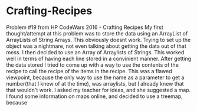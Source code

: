 # Crafting-Recipes
Problem #19 from HP CodeWars 2016 - Crafting Recipes
My first thought/attempt at this problem was to store the data using an ArrayList of ArrayLists of String Arrays. 
This obviously doesnt work. Trying to set up the object was a nightmare, not even talking about getting the data out of that mess.
I then decided to use an Array of Arraylists of Strings. This worked well in terms of having each line stored in a convinient manner.
After getting the data stored I tried to come up with a way to use the contents of the recipe to call the recipe of the items in the recipe. This was a flawed viewpoint, because the only way to use the name as a parameter to get a number(that I knew of at the time), was arraylists, but I already knew that that wouldn't work. I asked my teacher for ideas, and she suggested a map. I found some information on maps online, and decided to use a treemap, because 
